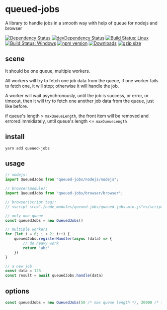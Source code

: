 # queued-jobs

A library to handle jobs in a smooth way with help of queue for nodejs and browser

[![Dependency Status](https://david-dm.org/plantain-00/queued-jobs.svg)](https://david-dm.org/plantain-00/queued-jobs)
[![devDependency Status](https://david-dm.org/plantain-00/queued-jobs/dev-status.svg)](https://david-dm.org/plantain-00/queued-jobs#info=devDependencies)
[![Build Status: Linux](https://travis-ci.org/plantain-00/queued-jobs.svg?branch=master)](https://travis-ci.org/plantain-00/queued-jobs)
[![Build Status: Windows](https://ci.appveyor.com/api/projects/status/github/plantain-00/queued-jobs?branch=master&svg=true)](https://ci.appveyor.com/project/plantain-00/queued-jobs/branch/master)
[![npm version](https://badge.fury.io/js/queued-jobs.svg)](https://badge.fury.io/js/queued-jobs)
[![Downloads](https://img.shields.io/npm/dm/queued-jobs.svg)](https://www.npmjs.com/package/queued-jobs)
[![gzip size](https://img.badgesize.io/https://unpkg.com/queued-jobs?compression=gzip)](https://unpkg.com/queued-jobs)

## scene

It should be one queue, multiple workers.

All workers will try to fetch one job data from the queue, if one worker fails to fetch one, it will stop; otherwise it will handle the job.

A worker will wait asynchronously, until the job is success, or error, or timeout, then it will try to fetch one another job data from the queue, just like before.

if queue's length > `maxQueueLength`, the front item will be removed and errored immidiately, until queue's length <= `maxQueueLength`

## install

`yarn add queued-jobs`

## usage

```ts
// nodejs:
import QueuedJobs from "queued-jobs/nodejs/nodejs";

// browser(module):
import QueuedJobs from "queued-jobs/browser/browser";

// browser(script tag):
// <script src="./node_modules/queued-jobs/queued-jobs.min.js"></script>

// only one queue
const queuedJobs = new QueuedJobs()

// multiple workers
for (let i = 0; i < 2; i++) {
    queuedJobs.registerHandler(async (data) => {
        // do heavy work
        return 'abc'
    })
}

// a new job
const data = 123
const result = await queuedJobs.handle(data)
```

## options

```ts
const queuedJobs = new QueuedJobs(50 /* max queue length */, 30000 /* timeout */, 100 /* max listeners */)
```

